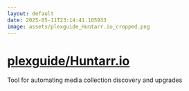 ```yaml
---
layout: default
date: 2025-05-11T23:14:41.105933
image: assets/plexguide_Huntarr.io_cropped.png
---
```


# [plexguide/Huntarr.io](https://github.com/plexguide/Huntarr.io)

Tool for automating media collection discovery and upgrades
